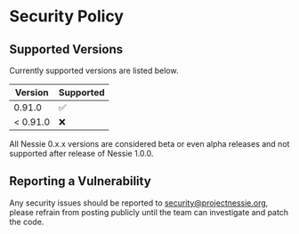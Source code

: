 # Security Policy

## Supported Versions

Currently supported versions are listed below.

| Version  | Supported          |
|----------|--------------------|
| 0.91.0   | :white_check_mark: |
| < 0.91.0 | :x:                |

All Nessie 0.x.x versions are considered beta or even alpha releases and not supported after
release of Nessie 1.0.0.

## Reporting a Vulnerability

Any security issues should be reported to security@projectnessie.org, please refrain from posting publicly until the team can investigate and patch the code.
